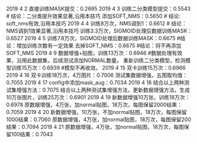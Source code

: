 2019 4 2
直接训练MASK提交：0.2695
2019 4 3
训练二分类模型提交：0.5543 # 结论：二分类提升效果显著,沿用本技巧
添加SOFT_NMS：0.5650       # 结论: soft_nms有效,沿用本技巧
2019 4 4
训练8万次，NMS调到1：0.6612 # 结论：NMS调到1效果显著,沿用本技巧
训练3.3万次，SIGMOID处理后数据训练MASK：0.6527
2019 4 5
训练7.8万次，SIGMOID处理后数据训练MASK：0.6675 #结论：增加训练次数有一定效果
去掉SOFT_NMS：0.6675 #结论：将不再添加SOFT_NMS
2019 4 9
数据增强+贴图，训练13万次：0.6946 #数据处理有效果，沿用此数据集，后续测试添加NORMAL数量。
重新训练二分类模型，检测模型训练15万次：0.6939 #模型不再收敛。
2019 4 15 
双卡训练15万次：0.6966
2019 4 16 
双卡训练18万次，4万图片：0.7006 
测试集数据增强，五图取均值：0.7055
2019 4 17
config中添加mask_aug：0.7034
2019 4 18
结合以上两种测试集增强方法：0.7075
结合以上两种测试集增强方法，更新数据增强方法，生成10万张图片，训练25万次：0.6901
2019 4 19 
新数据增强10万张，训练18万次：0.6978
原数据增强，4万张，加normal贴图，18万次，每图保留2000结果：0.7059
2019 4 20 
新数据增强，10万张，不加normal贴图，18万次，每图保留1000结果：0.7060
原数据增强，4万张，加normal贴图，18万次，每图保留200结果：0.7094
2019 4 21 
原数据增强，4万张，加normal贴图，18万次，每图保留100结果：0.7043

